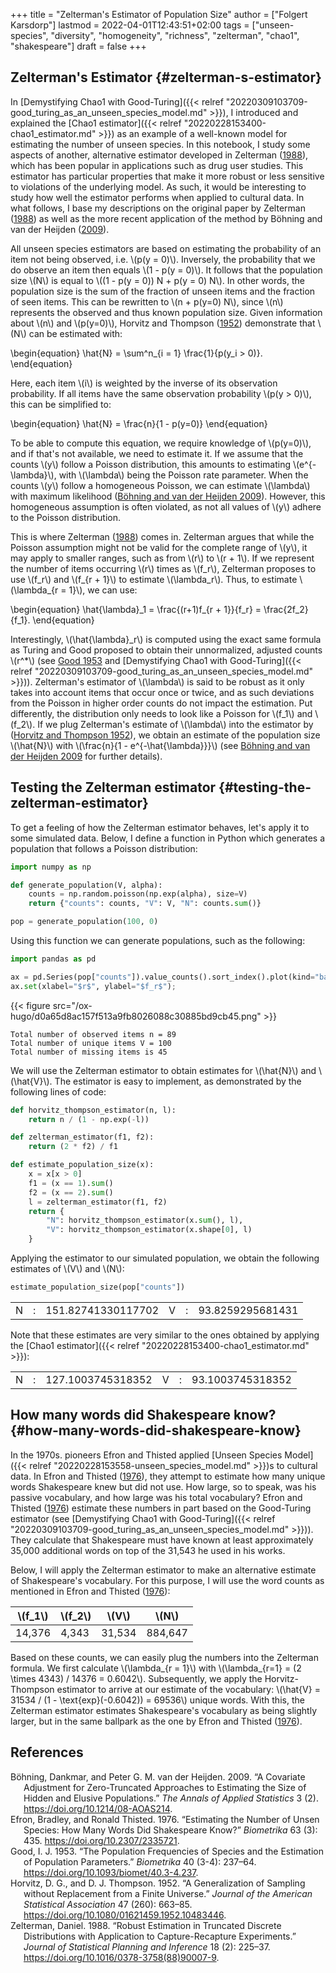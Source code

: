 +++
title = "Zelterman's Estimator of Population Size"
author = ["Folgert Karsdorp"]
lastmod = 2022-04-01T12:43:51+02:00
tags = ["unseen-species", "diversity", "homogeneity", "richness", "zelterman", "chao1", "shakespeare"]
draft = false
+++

## Zelterman's Estimator {#zelterman-s-estimator}

In [Demystifying Chao1 with Good-Turing]({{< relref "20220309103709-good_turing_as_an_unseen_species_model.md" >}}), I introduced and explained the [Chao1 estimator]({{< relref "20220228153400-chao1_estimator.md" >}}) as
an example of a well-known model for estimating the number of unseen species. In this
notebook, I study some aspects of another, alternative estimator developed in
Zelterman (<a href="#citeproc_bib_item_5">1988</a>), which has been popular in applications
such as drug user studies. This estimator has particular properties that make it more
robust or less sensitive to violations of the underlying model. As such, it would be
interesting to study how well the estimator performs when applied to cultural data. In
what follows, I base my descriptions on the original paper by
Zelterman (<a href="#citeproc_bib_item_5">1988</a>) as well as the more recent application of
the method by Böhning and van der Heijden (<a href="#citeproc_bib_item_1">2009</a>).

All unseen species estimators are based on estimating the probability of an item not being
observed, i.e. \\(p(y = 0)\\). Inversely, the probability that we do observe an item then
equals \\(1 - p(y = 0)\\). It follows that the population size \\(N\\) is equal to \\((1 - p(y = 0))
N + p(y = 0) N\\). In other words, the population size is the sum of the fraction of unseen
items and the fraction of seen items. This can be rewritten to \\(n + p(y=0) N\\), since \\(n\\)
represents the observed and thus known population size. Given information about \\(n\\) and
\\(p(y=0)\\), Horvitz and Thompson (<a href="#citeproc_bib_item_4">1952</a>) demonstrate that \\(N\\) can
be estimated with:

\begin{equation}
\hat{N} = \sum^n\_{i = 1} \frac{1}{p(y\_i > 0)}.
\end{equation}

Here, each item \\(i\\) is weighted by the inverse of its observation probability. If all
items have the same observation probability \\(p(y > 0)\\), this can be simplified to:

\begin{equation}
\hat{N} = \frac{n}{1 - p(y=0)}
\end{equation}

To be able to compute this equation, we require knowledge of \\(p(y=0)\\), and if that's not
available, we need to estimate it. If we assume that the counts \\(y\\) follow a Poisson
distribution, this amounts to estimating \\(e^{-\lambda}\\), with \\(\lambda\\) being the Poisson
rate parameter. When the counts \\(y\\) follow a homogeneous Poisson, we can estimate
\\(\lambda\\) with maximum likelihood (<a href="#citeproc_bib_item_1">Böhning and van der Heijden 2009</a>).
However, this homogeneous assumption is often violated, as not all values of \\(y\\) adhere to
the Poisson distribution.

This is where Zelterman (<a href="#citeproc_bib_item_5">1988</a>) comes in. Zelterman argues
that while the Poisson assumption might not be valid for the complete range of \\(y\\), it may
apply to smaller ranges, such as from \\(r\\) to \\(r + 1\\). If we represent the number of items
occurring \\(r\\) times as \\(f\_r\\), Zelterman proposes to use \\(f\_r\\) and \\(f\_{r + 1}\\) to estimate
\\(\lambda\_r\\). Thus, to estimate \\(\lambda\_{r = 1}\\), we can use:

\begin{equation}
\hat{\lambda}\_1 = \frac{(r+1)f\_{r + 1}}{f\_r} = \frac{2f\_2}{f\_1}.
\end{equation}

Interestingly, \\(\hat{\lambda}\_r\\) is computed using the exact same formula as Turing and
Good proposed to obtain their unnormalized, adjusted counts \\(r^\*\\)
(see <a href="#citeproc_bib_item_3">Good 1953</a> and [Demystifying Chao1
with Good-Turing]({{< relref "20220309103709-good_turing_as_an_unseen_species_model.md" >}})). Zelterman's estimator of \\(\lambda\\) is said to be robust as it only
takes into account items that occur once or twice, and as such deviations from the Poisson
in higher order counts do not impact the estimation. Put differently, the distribution
only needs to look like a Poisson for \\(f\_1\\) and \\(f\_2\\). If we plug Zelterman's estimate of
\\(\lambda\\) into the estimator by (<a href="#citeproc_bib_item_4">Horvitz and Thompson 1952</a>), we
obtain an estimate of the population size \\(\hat{N}\\) with \\(\frac{n}{1 - e^{-\hat{\lambda}}}\\)
(see <a href="#citeproc_bib_item_1">Böhning and van der Heijden 2009</a> for further details).


## Testing the Zelterman estimator {#testing-the-zelterman-estimator}

To get a feeling of how the Zelterman estimator behaves, let's apply it to some simulated
data. Below, I define a function in Python which generates a population that follows a
Poisson distribution:

```python
import numpy as np

def generate_population(V, alpha):
    counts = np.random.poisson(np.exp(alpha), size=V)
    return {"counts": counts, "V": V, "N": counts.sum()}

pop = generate_population(100, 0)
```

Using this function we can generate populations, such as the following:

```python
import pandas as pd

ax = pd.Series(pop["counts"]).value_counts().sort_index().plot(kind="bar")
ax.set(xlabel="$r$", ylabel="$f_r$");
```

{{< figure src="/ox-hugo/d0a65d8ac157f513a9fb8026088c30885bd9cb45.png" >}}

```text
Total number of observed items n = 89
Total number of unique items V = 100
Total number of missing items is 45
```

We will use the Zelterman estimator to obtain estimates for \\(\hat{N}\\) and \\(\hat{V}\\). The
estimator is easy to implement, as demonstrated by the following lines of code:

```python
def horvitz_thompson_estimator(n, l):
    return n / (1 - np.exp(-l))

def zelterman_estimator(f1, f2):
    return (2 * f2) / f1

def estimate_population_size(x):
    x = x[x > 0]
    f1 = (x == 1).sum()
    f2 = (x == 2).sum()
    l = zelterman_estimator(f1, f2)
    return {
        "N": horvitz_thompson_estimator(x.sum(), l),
        "V": horvitz_thompson_estimator(x.shape[0], l)
    }
```

Applying the estimator to our simulated population, we obtain the following estimates of
\\(V\\) and \\(N\\):

```python
estimate_population_size(pop["counts"])
```

|   |   |                    |   |   |                  |
|---|---|--------------------|---|---|------------------|
| N | : | 151.82741330117702 | V | : | 93.8259295681431 |

Note that these estimates are very similar to the ones obtained by applying the [Chao1
estimator]({{< relref "20220228153400-chao1_estimator.md" >}}):

|   |   |                   |   |   |                  |
|---|---|-------------------|---|---|------------------|
| N | : | 127.1003745318352 | V | : | 93.1003745318352 |


## How many words did Shakespeare know? {#how-many-words-did-shakespeare-know}

In the 1970s. pioneers Efron and Thisted applied [Unseen Species Model]({{< relref "20220228153558-unseen_species_model.md" >}})s to cultural data.
In Efron and Thisted (<a href="#citeproc_bib_item_2">1976</a>), they attempt to estimate how many unique
words Shakespeare knew but did not use. How large, so to speak, was his passive
vocabulary, and how large was his total vocabulary?
Efron and Thisted (<a href="#citeproc_bib_item_2">1976</a>) estimate these numbers in part based on the
Good-Turing estimator (see [Demystifying Chao1 with Good-Turing]({{< relref "20220309103709-good_turing_as_an_unseen_species_model.md" >}})). They calculate that
Shakespeare must have known at least approximately 35,000 additional words on top of the
31,543 he used in his works.

Below, I will apply the Zelterman estimator to make an alternative estimate of
Shakespeare's vocabulary. For this purpose, I will use the word counts as mentioned in
Efron and Thisted (<a href="#citeproc_bib_item_2">1976</a>):

| \\(f\_1\\) | \\(f\_2\\) | \\(V\\) | \\(N\\) |
|------------|------------|---------|---------|
| 14,376     | 4,343      | 31,534  | 884,647 |

Based on these counts, we can easily plug the numbers into the Zelterman formula. We first
calculate \\(\lambda\_{r = 1}\\) with \\(\lambda\_{r=1} = (2 \times 4343) / 14376 = 0.6042\\).
Subsequently, we apply the Horvitz-Thompson estimator to arrive at our estimate of the
vocabulary: \\(\hat{V} = 31534 / (1 - \text{exp}(-0.6042)) = 69536\\) unique words. With this,
the Zelterman estimator estimates Shakespeare's vocabulary as being slightly larger, but
in the same ballpark as the one by Efron and Thisted (<a href="#citeproc_bib_item_2">1976</a>).

## References

<style>.csl-entry{text-indent: -1.5em; margin-left: 1.5em;}</style><div class="csl-bib-body">
  <div class="csl-entry"><a id="citeproc_bib_item_1"></a>Böhning, Dankmar, and Peter G. M. van der Heijden. 2009. “A Covariate Adjustment for Zero-Truncated Approaches to Estimating the Size of Hidden and Elusive Populations.” <i>The Annals of Applied Statistics</i> 3 (2). <a href="https://doi.org/10.1214/08-AOAS214">https://doi.org/10.1214/08-AOAS214</a>.</div>
  <div class="csl-entry"><a id="citeproc_bib_item_2"></a>Efron, Bradley, and Ronald Thisted. 1976. “Estimating the Number of Unsen Species: How Many Words Did Shakespeare Know?” <i>Biometrika</i> 63 (3): 435. <a href="https://doi.org/10.2307/2335721">https://doi.org/10.2307/2335721</a>.</div>
  <div class="csl-entry"><a id="citeproc_bib_item_3"></a>Good, I. J. 1953. “The Population Frequencies of Species and the Estimation of Population Parameters.” <i>Biometrika</i> 40 (3-4): 237–64. <a href="https://doi.org/10.1093/biomet/40.3-4.237">https://doi.org/10.1093/biomet/40.3-4.237</a>.</div>
  <div class="csl-entry"><a id="citeproc_bib_item_4"></a>Horvitz, D. G., and D. J. Thompson. 1952. “A Generalization of Sampling without Replacement from a Finite Universe.” <i>Journal of the American Statistical Association</i> 47 (260): 663–85. <a href="https://doi.org/10.1080/01621459.1952.10483446">https://doi.org/10.1080/01621459.1952.10483446</a>.</div>
  <div class="csl-entry"><a id="citeproc_bib_item_5"></a>Zelterman, Daniel. 1988. “Robust Estimation in Truncated Discrete Distributions with Application to Capture-Recapture Experiments.” <i>Journal of Statistical Planning and Inference</i> 18 (2): 225–37. <a href="https://doi.org/10.1016/0378-3758(88)90007-9">https://doi.org/10.1016/0378-3758(88)90007-9</a>.</div>
</div>
